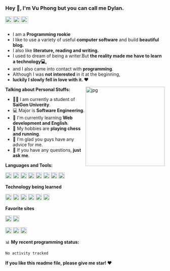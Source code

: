 ### Hey 👋, I'm Vu Phong but you can call me Dylan.

<a href="https://github.com/VuPhong258">
  <img align="left" alt="Github" width="22px" src="https://img.icons8.com/?size=100&id=4Z2nCrz5iPY2&format=png&color=000000" />
</a>
<a href="https://www.linkedin.com/in/tr%E1%BA%A7n-nguy%E1%BB%85n-v%C5%A9-phong-764083328/">
  <img align="left" alt="Github" width="22px" src="https://img.icons8.com/?size=100&id=xuvGCOXi8Wyg&format=png&color=000000" />
</a>
<a href="https://mail.google.com/ ">
  <img align="left" alt="Gmail" width="22px" src="https://img.icons8.com/?size=100&id=37246&format=png&color=000000" />
</a>

<br />
<br />

- I am a **Programming rookie** 
- I like to use a variety of useful **computer software** and build  **beautiful blog.**
- I also like **literature, reading and writing.** 
- I used to dream of being a writer.But **the reality made me have to learn a technology💻,**
- and I also came into contact with **programming**.
- Although I was **not interested** in it at the beginning,
- **luckily I slowly fell in love with it. ❤️**

<img align="right" alt="jpg" width="250px" src="https://i.pinimg.com/736x/0a/cb/53/0acb53df3922624786dba5fa0de5af02.jpg" />

**Talking about Personal Stuffs:**

- 👨‍🏛 I am currently a student of **SaiGon Univerity**.
- 💻 Major is **Software Engineering**.
- 🌱 I'm currently learning **Web development and English**. 
- 🤔 My hobbies are **playing chess and running**.
- 💼 I'm glad you guys have any advice for me.
- 💬 If you have any questions, **just ask me**.




**Languages and Tools:**  

<code><img height="20" src="https://img.icons8.com/?size=100&id=40669&format=png&color=000000"></code>
<code><img height="20" src="https://img.icons8.com/?size=100&id=20909&format=png&color=000000"></code>
<code><img height="20" src="https://img.icons8.com/?size=100&id=21278&format=png&color=000000"></code>
<code><img height="20" src="https://img.icons8.com/?size=100&id=PXTY4q2Sq2lG&format=png&color=000000"></code>
<code><img height="20" src="https://img.icons8.com/?size=100&id=uJM6fQYqDaZK&format=png&color=000000"></code>
<code><img height="20" src="https://img.icons8.com/?size=100&id=9OGIyU8hrxW5&format=png&color=000000"></code>
<code><img height="20" src="https://img.icons8.com/?size=100&id=20906&format=png&color=000000"></code>
<code><img height="20" src="https://img.icons8.com/?size=100&id=rgPSE6nAB766&format=png&color=000000"></code>

**Technology being learned**

<code><img height="20" src="https://img.icons8.com/?size=100&id=17842&format=png&color=000000"></code>
<code><img height="20" src="https://img.icons8.com/?size=100&id=9ESZMOeUioJS&format=png&color=000000"></code>
<code><img height="20" src="https://img.icons8.com/?size=100&id=CIAZz2CYc6Kc&format=png&color=000000"></code>
<code><img height="20" src="https://img.icons8.com/?size=100&id=uJM6fQYqDaZK&format=png&color=000000"></code>
<code><img height="20" src="https://img.icons8.com/?size=100&id=MWiBjkuHeMVq&format=png&color=000000"></code>
<code><img height="20" src="https://img.icons8.com/?size=100&id=bzf0DqjXFHIW&format=png&color=000000"></code>

**Favorite sites**

<code><img height="20" src="https://img.icons8.com/?size=100&id=4Z2nCrz5iPY2&format=png&color=000000"></code>
<code><img height="20" src="https://img.icons8.com/?size=100&id=V5cGWnc9R4xj&format=png&color=000000"></code>

<code><img height="20" src="https://img.icons8.com/?size=100&id=19318&format=png&color=000000"></code>
<code><img height="20" src="https://img.icons8.com/?size=100&id=zNqjI8XKkCv0&format=png&color=000000"></code>
<code><img height="20" src="https://img.icons8.com/?size=100&id=x8AiShN0BsFX&format=png&color=000000"></code>
<!--<code><img height="20" src=""></code>
<code><img height="20" src=""></code>
<code><img height="20" src=""></code> -->


📊 **My recent programming status:**
<!--START_SECTION:waka-->

```txt
No activity tracked
```

<!--END_SECTION:waka-->

**If you like this readme file, please give me star! ❤️**
